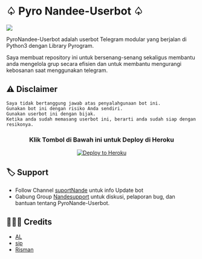 # ♤ Pyro Nandee-Userbot ♤
<img src="https://telegra.ph/file/4fdd9a7eba551b9834d18.jpg">

PyroNandee-Userbot adalah userbot Telegram modular yang berjalan di Python3 dengan Library Pyrogram.

Saya membuat repository ini untuk bersenang-senang sekaligus membantu anda mengelola grup secara efisien dan untuk membantu mengurangi kebosanan saat menggunakan telegram.

## ⚠️ Disclaimer

```
Saya tidak bertanggung jawab atas penyalahgunaan bot ini.
Gunakan bot ini dengan risiko Anda sendiri.
Gunakan userbot ini dengan bijak.
Ketika anda sudah memasang userbot ini, berarti anda sudah siap dengan resikonya.
```

<h3 align="center">Klik Tombol di Bawah ini untuk Deploy di Heroku</h3>
<p align="center"><a href="https://dashboard.heroku.com/new?template=https://github.com/sip-Userbot/pyro-Nande"><img src="https://www.herokucdn.com/deploy/button.png" alt="Deploy to Heroku" target="_blank"/></a></p>

## 🏷 Support

- Follow Channel [suportNande](https://t.me/suportNande) untuk info Update bot 
- Gabung Group [Nandesupport](https://t.me/Nandesupport) untuk diskusi, pelaporan bug, dan bantuan tentang PyroNande-Userbot.

## 👨🏻‍💻 Credits
-  [AL](https://github.com/aldiboyy)
-  [sip](https://github.com/sip-Userbot)
-  [Risman](https://github.com/mrismanaziz)

